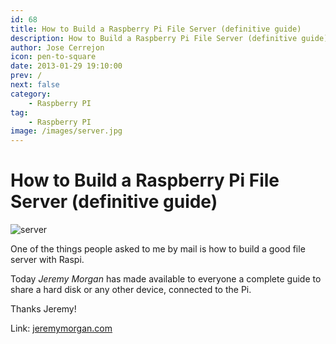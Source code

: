 ```yaml
---
id: 68
title: How to Build a Raspberry Pi File Server (definitive guide)
description: How to Build a Raspberry Pi File Server (definitive guide)
author: Jose Cerrejon
icon: pen-to-square
date: 2013-01-29 19:10:00
prev: /
next: false
category:
    - Raspberry PI
tag:
    - Raspberry PI
image: /images/server.jpg
---
```


# How to Build a Raspberry Pi File Server (definitive guide)

![server](/images/server.jpg)

One of the things people asked to me by mail is how to build a good file server with Raspi.

Today _Jeremy Morgan_ has made available to everyone a complete guide to share a hard disk or any other device, connected to the Pi.

Thanks Jeremy!

Link: [jeremymorgan.com](https://www.jeremymorgan.com/tutorials/raspberry-pi/how-to-raspberry-pi-file-server/)
